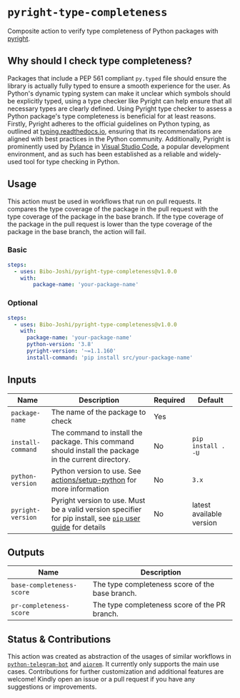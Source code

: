 # `pyright-type-completeness`

Composite action to verify type completeness of Python packages with [pyright](https://pypi.org/project/pyright/).

## Why should I check type completeness?

Packages that include a PEP 561 compliant `py.typed` file should ensure the library is actually fully typed to ensure a smooth experience for the user.
As Python's dynamic typing system can make it unclear which symbols should be explicitly typed, using a type checker like Pyright can help ensure that all necessary types are clearly defined. 
Using Pyright type checker to assess a Python package's type completeness is beneficial for at least reasons.
Firstly, Pyright adheres to the official guidelines on Python typing, as outlined at [typing.readthedocs.io](https://typing.readthedocs.io/en/latest/source/libraries.html#how-much-of-my-library-needs-types), ensuring that its recommendations are aligned with best practices in the Python community.
Additionally, Pyright is prominently used by [Pylance](https://marketplace.visualstudio.com/items?itemName=ms-python.vscode-pylance) in [Visual Studio Code](https://code.visualstudio.com/), a popular development environment, and as such has been established as a reliable and widely-used tool for type checking in Python.

## Usage

This action must be used in workflows that run on pull requests.
It compares the type coverage of the package in the pull request with the type coverage of the package in the base branch.
If the type coverage of the package in the pull request is lower than the type coverage of the package in the base branch, the action will fail.

### Basic

```yml
steps:
  - uses: Bibo-Joshi/pyright-type-completeness@v1.0.0
    with:
        package-name: 'your-package-name'
```

### Optional

```yml
steps:
  - uses: Bibo-Joshi/pyright-type-completeness@v1.0.0
    with:
      package-name: 'your-package-name'
      python-version: '3.8'
      pyright-version: '~=1.1.160' 
      install-command: 'pip install src/your-package-name'
```

## Inputs

| Name              | Description                                                                                                                                                                                  | Required | Default                  |
|-------------------|----------------------------------------------------------------------------------------------------------------------------------------------------------------------------------------------|----------|--------------------------|
| `package-name`    | The name of the package to check                                                                                                                                                             | Yes      |                          |
| `install-command` | The command to install the package. This command should install the package in the current directory.                                                                                        | No       | `pip install . -U`       |
| `python-version`  | Python version to use. See [actions/setup-python](https://github.com/actions/setup-python/blob/main/docs/advanced-usage.md#using-the-python-version-input) for more information              | No       | `3.x`                    |
| `pyright-version` | Pyright version to use. Must be a valid version specifier for pip install, see [`pip` user guide](https://packaging.python.org/en/latest/specifications/version-specifiers/#id5) for details | No       | latest available version |

## Outputs

| Name                      | Description                                     |
|---------------------------|-------------------------------------------------|
| `base-completeness-score` | The type completeness score of the base branch. |
| `pr-completeness-score`   | The type completeness score of the PR branch.   |

## Status & Contributions

This action was created as abstraction of the usages of similar workflows in [`python-telegram-bot`](https://github.com/python-telegram-bot/python-telegram-bot) and [`aiorem`](https://github.com/Bibo-Joshi/aiorem).
It currently only supports the main use cases.
Contributions for further customization and additional features are welcome!
Kindly open an issue or a pull request if you have any suggestions or improvements.
